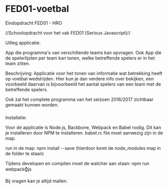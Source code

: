 # FED01-voetbal
Eindopdracht FED01 - HRO

//Schoolopdracht voor het vak FED01 (Serious Javascript)//

Uitleg applicatie:

App die programma's van verschillende teams kan opvragen.
Ook App die de spelerlijsten per team kan tonen, welke betreffende spelers er in het team zitten.

Beschrijving:
Applicatie voor het tonen van informatie wat betrekking heeft op voetbal wedstrijden. Hier kun je dan verdere info over bekijken, een voorbeeld daarvan is bijvoorbeeld het aantal spelers van een team met de betreffende spelers.

Ook zal het complete programma van het seizoen 2016/2017 zichtbaar gemaakt kunnen worden.

###
Installatie:

Voor de applicatie is Node.js, Backbone, Webpack en Babel nodig. Dit kan je installeren door NPM te installeren.
babel.rc file moet aanwezig zijn in de map. 

run in de map: npm install --save (hierdoor komt de node_modules map in de folder te staan)

Tijdens developen en compilen moet de watcher aan staan: npm run webpack:watch:js

Bij vragen kan je altijd mailen.
###
